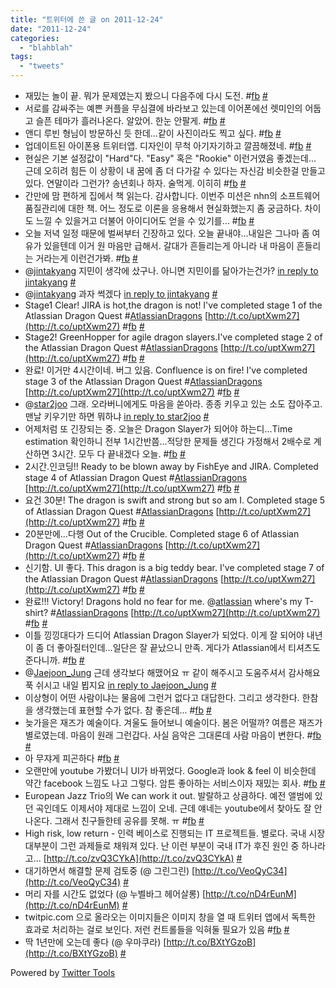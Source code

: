 ```yaml
---
title: "트위터에 쓴 글 on 2011-12-24"
date: "2011-12-24"
categories: 
  - "blahblah"
tags: 
  - "tweets"
---
```


- 재밌는 놀이 끝. 뭐가 문제였는지 봤으니 다음주에 다시 도전. #[fb](http://search.twitter.com/search?q=%23fb) [#](http://twitter.com/blurblah/statuses/148268054286057474)
- 서로를 감싸주는 예쁜 커플을 무심결에 바라보고 있는데 이어폰에선 렛미인의 어둡고 슬픈 테마가 흘러나온다. 알았어. 한눈 안팔게. #[fb](http://search.twitter.com/search?q=%23fb) [#](http://twitter.com/blurblah/statuses/148385954053373952)
- 앤디 루빈 형님이 방문하신 듯 한데...같이 사진이라도 찍고 싶다. #[fb](http://search.twitter.com/search?q=%23fb) [#](http://twitter.com/blurblah/statuses/148646636468449280)
- 업데이트된 아이폰용 트위터앱. 디자인이 무척 아기자기하고 깔끔해졌네. #[fb](http://search.twitter.com/search?q=%23fb) [#](http://twitter.com/blurblah/statuses/148647063419228160)
- 현실은 기본 설정값이 "Hard"다. "Easy" 혹은 "Rookie" 이런거였음 좋겠는데... 근데 오히려 힘든 이 상황이 내 꿈에 좀 더 다가갈 수 있다는 자신감 비슷한걸 만들고 있다. 연말이라 그런가? 송년회나 하자. 술먹게. 이히히 #[fb](http://search.twitter.com/search?q=%23fb) [#](http://twitter.com/blurblah/statuses/148676250175684608)
- 간만에 맘 편하게 집에서 책 읽는다. 감사합니다. 이번주 미션은 nhn의 소프트웨어 품질관리에 대한 책. 어느 정도로 이론을 응용해서 현실화했는지 좀 궁금하다. 차이도 느낄 수 있을거고 더불어 아이디어도 얻을 수 있기를... #[fb](http://search.twitter.com/search?q=%23fb) [#](http://twitter.com/blurblah/statuses/148781220891860992)
- 오늘 저녁 일정 때문에 벌써부터 긴장하고 있다. 오늘 끝내야...내일은 그나마 좀 여유가 있을텐데 이거 원 마음만 급해서. 갈대가 흔들리는게 아니라 내 마음이 흔들리는 거라는게 이런건가봐. #[fb](http://search.twitter.com/search?q=%23fb) [#](http://twitter.com/blurblah/statuses/148981450824355841)
- @[jintakyang](http://twitter.com/jintakyang) 지민이 생각에 샀구나. 아니면 지민이를 닮아가는건가? [in reply to jintakyang](http://twitter.com/jintakyang/statuses/148322469881708544) [#](http://twitter.com/blurblah/statuses/148982051067019265)
- @[jintakyang](http://twitter.com/jintakyang) 과자 썩겠다 [in reply to jintakyang](http://twitter.com/jintakyang/statuses/148987880277151745) [#](http://twitter.com/blurblah/statuses/148993868845686784)
- Stage1 Clear! JIRA is hot,the dragon is not! I've completed stage 1 of the Atlassian Dragon Quest #[AtlassianDragons](http://search.twitter.com/search?q=%23AtlassianDragons) [http://t.co/uptXwm27](http://t.co/uptXwm27) #[fb](http://search.twitter.com/search?q=%23fb) [#](http://twitter.com/blurblah/statuses/149119838273540096)
- Stage2! GreenHopper for agile dragon slayers.I've completed stage 2 of the Atlassian Dragon Quest #[AtlassianDragons](http://search.twitter.com/search?q=%23AtlassianDragons) [http://t.co/uptXwm27](http://t.co/uptXwm27) #[fb](http://search.twitter.com/search?q=%23fb) [#](http://twitter.com/blurblah/statuses/149125938028871680)
- 완료! 이거만 4시간이네. 버그 있음. Confluence is on fire! I've completed stage 3 of the Atlassian Dragon Quest #[AtlassianDragons](http://search.twitter.com/search?q=%23AtlassianDragons) [http://t.co/uptXwm27](http://t.co/uptXwm27) #[fb](http://search.twitter.com/search?q=%23fb) [#](http://twitter.com/blurblah/statuses/149194808295038976)
- @[star2joo](http://twitter.com/star2joo) 그래. 오라버니에게도 마음을 쏟아라. 종종 키우고 있는 소도 잡아주고. 맨날 키우기만 하면 뭐하냐 [in reply to star2joo](http://twitter.com/star2joo/statuses/148984487521435650) [#](http://twitter.com/blurblah/statuses/149366362165350400)
- 어제처럼 또 긴장되는 중. 오늘은 Dragon Slayer가 되어야 하는디...Time estimation 확인하니 전부 1시간반쯤...적당한 문제들 생긴다 가정해서 2배수로 계산하면 3시간. 모두 다 끝내겠다 오늘. #[fb](http://search.twitter.com/search?q=%23fb) [#](http://twitter.com/blurblah/statuses/149402921904242688)
- 2시간.인코딩!! Ready to be blown away by FishEye and JIRA. Completed stage 4 of Atlassian Dragon Quest #[AtlassianDragons](http://search.twitter.com/search?q=%23AtlassianDragons) [http://t.co/uptXwm27](http://t.co/uptXwm27) #[fb](http://search.twitter.com/search?q=%23fb) [#](http://twitter.com/blurblah/statuses/149467366122717184)
- 요건 30분! The dragon is swift and strong but so am I. Completed stage 5 of Atlassian Dragon Quest #[AtlassianDragons](http://search.twitter.com/search?q=%23AtlassianDragons) [http://t.co/uptXwm27](http://t.co/uptXwm27) #[fb](http://search.twitter.com/search?q=%23fb) [#](http://twitter.com/blurblah/statuses/149474774035349505)
- 20분만에...다행 Out of the Crucible. Completed stage 6 of Atlassian Dragon Quest #[AtlassianDragons](http://search.twitter.com/search?q=%23AtlassianDragons) [http://t.co/uptXwm27](http://t.co/uptXwm27) #[fb](http://search.twitter.com/search?q=%23fb) [#](http://twitter.com/blurblah/statuses/149479426378305536)
- 신기함. UI 좋다. This dragon is a big teddy bear. I've completed stage 7 of the Atlassian Dragon Quest #[AtlassianDragons](http://search.twitter.com/search?q=%23AtlassianDragons) [http://t.co/uptXwm27](http://t.co/uptXwm27) #[fb](http://search.twitter.com/search?q=%23fb) [#](http://twitter.com/blurblah/statuses/149495045114957824)
- 완료!!! Victory! Dragons hold no fear for me. @[atlassian](http://twitter.com/atlassian) where's my T-shirt? #[AtlassianDragons](http://search.twitter.com/search?q=%23AtlassianDragons) [http://t.co/uptXwm27](http://t.co/uptXwm27) #[fb](http://search.twitter.com/search?q=%23fb) [#](http://twitter.com/blurblah/statuses/149498223860531200)
- 이틀 낑낑대다가 드디어 Atlassian Dragon Slayer가 되었다. 이게 잘 되어야 내년이 좀 더 좋아질터인데...일단은 잘 끝났으니 만족. 게다가 Atlassian에서 티셔츠도 준다니까. #[fb](http://search.twitter.com/search?q=%23fb) [#](http://twitter.com/blurblah/statuses/149505903803117569)
- @[Jaejoon\_Jung](http://twitter.com/Jaejoon_Jung) 근데 생각보다 해맸어요 ㅠ 같이 해주시고 도움주셔서 감사해요 푹 쉬시고 내일 뵙지요 [in reply to Jaejoon\_Jung](http://twitter.com/Jaejoon_Jung/statuses/149507175847440384) [#](http://twitter.com/blurblah/statuses/149507840917250048)
- 이상형이 어떤 사람이냐는 물음에 그런거 없다고 대답한다. 그리고 생각한다. 한참을 생각했는데 표현할 수가 없다. 참 좋은데... #[fb](http://search.twitter.com/search?q=%23fb) [#](http://twitter.com/blurblah/statuses/149543912896335872)
- 늦가을은 재즈가 예술이다. 겨울도 들어보니 예술이다. 봄은 어떨까? 여름은 재즈가 별로였는데. 마음이 원래 그런갑다. 사실 음악은 그대론데 사람 마음이 변한다. #[fb](http://search.twitter.com/search?q=%23fb) [#](http://twitter.com/blurblah/statuses/149544730638819329)
- 아 무쟈게 피곤하다 #[fb](http://search.twitter.com/search?q=%23fb) [#](http://twitter.com/blurblah/statuses/150017731184443392)
- 오랜만에 youtube 가봤더니 UI가 바뀌었다. Google과 look & feel 이 비슷한데 약간 facebook 느낌도 나고 그렇다. 암튼 좋아하는 서비스이자 재밌는 회사. #[fb](http://search.twitter.com/search?q=%23fb) [#](http://twitter.com/blurblah/statuses/150047852045926401)
- European Jazz Trio의 We can work it out. 발랄하고 상큼하다. 예전 앨범에 있던 곡인데도 이제서야 제대로 느낌이 오네. 근데 얘네는 youtube에서 찾아도 잘 안나온다. 그래서 친구들한테 공유를 못해. ㅠ #[fb](http://search.twitter.com/search?q=%23fb) [#](http://twitter.com/blurblah/statuses/150048442482302976)
- High risk, low return - 인력 베이스로 진행되는 IT 프로젝트들. 별로다. 국내 시장 대부분이 그런 과제들로 채워져 있다. 난 이런 부분이 국내 IT가 후진 원인 중 하나라고... [http://t.co/zvQ3CYkA](http://t.co/zvQ3CYkA) [#](http://twitter.com/blurblah/statuses/150131521032957952)
- 대기하면서 해결할 문제 검토중 (@ 그린그린) [http://t.co/VeoQyC34](http://t.co/VeoQyC34) [#](http://twitter.com/blurblah/statuses/150167943685214209)
- 머리 자를 시간도 없었다 (@ 누벨바그 헤어살롱) [http://t.co/nD4rEunM](http://t.co/nD4rEunM) [#](http://twitter.com/blurblah/statuses/150488972915781632)
- twitpic.com 으로 올라오는 이미지들은 이미지 창을 열 때 트위터 앱에서 독특한 효과로 처리하는 걸로 보인다. 저런 컨트롤들을 익혀둘 필요가 있음 #[fb](http://search.twitter.com/search?q=%23fb) [#](http://twitter.com/blurblah/statuses/150491020587565056)
- 딱 1년만에 오는데 좋다 (@ 우마쿠라) [http://t.co/BXtYGzoB](http://t.co/BXtYGzoB) [#](http://twitter.com/blurblah/statuses/150513764784025600)

Powered by [Twitter Tools](http://alexking.org/projects/wordpress)
